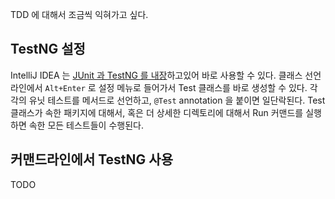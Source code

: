 TDD 에 대해서 조금씩 익혀가고 싶다.

## TestNG 설정
IntelliJ IDEA 는 [JUnit 과 TestNG 를 내장](https://www.jetbrains.com/help/idea/15.0/configuring-testing-libraries.html)하고있어 바로 사용할 수 있다. 클래스 선언 라인에서 `Alt+Enter` 로 설정 메뉴로 들어가서 Test 클래스를 바로 생성할 수 있다. 각각의 유닛 테스트를 메서드로 선언하고, `@Test` annotation 을 붙이면 일단락된다. Test 클래스가 속한 패키지에 대해서, 혹은 더 상세한 디렉토리에 대해서 Run 커맨드를 실행하면 속한 모든 테스트들이 수행된다.

## 커맨드라인에서 TestNG 사용
TODO